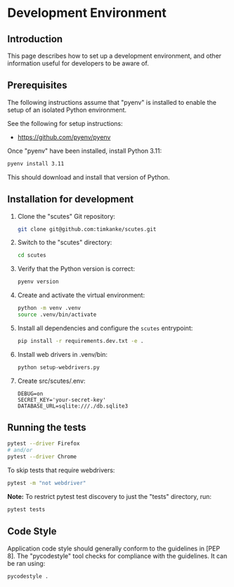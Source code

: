 # Development Environment

## Introduction

This page describes how to set up a development environment, and other
information useful for developers to be aware of.

## Prerequisites

The following instructions assume that "pyenv" is installed to enable
the setup of an isolated Python environment.

See the following for setup instructions:

* <https://github.com/pyenv/pyenv>

Once "pyenv" have been installed, install Python 3.11:

```zsh
pyenv install 3.11
```

This should download and install that version of Python.

## Installation for development

1. Clone the "scutes" Git repository:

    ```zsh
    git clone git@github.com:timkanke/scutes.git
    ```

2. Switch to the "scutes" directory:

    ```zsh
    cd scutes
    ```

3. Verify that the Python version is correct:

    ```zsh
    pyenv version
    ```

4. Create and activate the virtual environment:

   ```zsh
   python -m venv .venv
   source .venv/bin/activate
   ```

5. Install all dependencies and configure the `scutes` entrypoint:

   ```zsh
   pip install -r requirements.dev.txt -e .
   ```

6. Install web drivers in .venv/bin:

   ```zsh
   python setup-webdrivers.py
   ```

7. Create src/scutes/.env:

    ```env
    DEBUG=on
    SECRET_KEY='your-secret-key'
    DATABASE_URL=sqlite:///./db.sqlite3
    ```

## Running the tests

```zsh
pytest --driver Firefox
# and/or
pytest --driver Chrome
```

To skip tests that require webdrivers:

```zsh
pytest -m "not webdriver"
```

**Note:** To restrict pytest test discovery to just the "tests" directory, run:

```zsh
pytest tests
```

## Code Style

Application code style should generally conform to the guidelines in [PEP 8]. The
"pycodestyle" tool checks for compliance with the guidelines. It can be ran using:

```zsh
pycodestyle .
```
